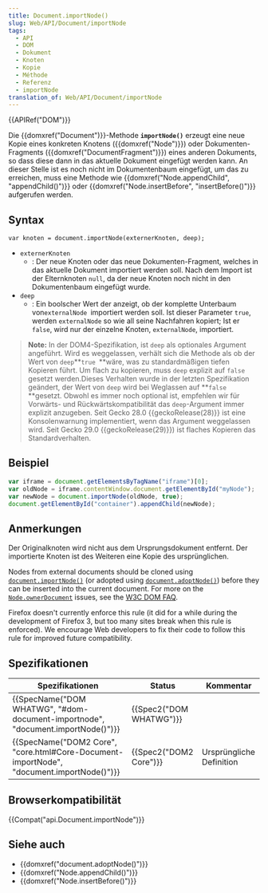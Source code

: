```yaml
---
title: Document.importNode()
slug: Web/API/Document/importNode
tags:
  - API
  - DOM
  - Dokument
  - Knoten
  - Kopie
  - Méthode
  - Referenz
  - importNode
translation_of: Web/API/Document/importNode
---
```

{{APIRef("DOM")}}

Die {{domxref("Document")}}-Methode **`importNode()`** erzeugt eine neue Kopie eines konkreten Knotens ({{domxref("Node")}}) oder Dokumenten-Fragments ({{domxref("DocumentFragment")}}) eines anderen Dokuments, so dass diese dann in das aktuelle Dokument eingefügt werden kann. An dieser Stelle ist es noch nicht im Dokumentenbaum eingefügt, um das zu erreichen, muss eine Methode wie {{domxref("Node.appendChild", "appendChild()")}} oder {{domxref("Node.insertBefore", "insertBefore()")}} aufgerufen werden.

## Syntax

    var knoten = document.importNode(externerKnoten, deep);

- `externerKnoten`
  - : Der neue Knoten oder das neue Dokumenten-Fragment, welches in das aktuelle Dokument importiert werden soll. Nach dem Import ist der Elternknoten `null`, da der neue Knoten noch nicht in den Dokumentenbaum eingefügt wurde.
- `deep`
  - : Ein boolscher Wert der anzeigt, ob der komplette Unterbaum von`externalNode `importiert werden soll. Ist dieser Parameter `true`, werden `externalNode` so wie all seine Nachfahren kopiert; Ist er `false`, wird nur der einzelne Knoten, `externalNode`, importiert.

> **Note:** In der DOM4-Spezifikation, ist `deep` als optionales Argument angeführt. Wird es weggelassen, verhält sich die Methode als ob der Wert von `deep`**`true `**wäre, was zu standardmäßigen tiefen Kopieren führt. Um flach zu kopieren, muss `deep` explizit auf `false` gesetzt werden.Dieses Verhalten wurde in der letzten Spezifikation geändert, der Wert von `deep` wird bei Weglassen auf **`false `**gesetzt. Obwohl es immer noch optional ist, empfehlen wir für Vorwärts- und Rückwärtskompatibilität das `deep`-Argument immer explizit anzugeben. Seit Gecko 28.0 {{geckoRelease(28)}} ist eine Konsolenwarnung implementiert, wenn das Argument weggelassen wird. Seit Gecko 29.0 {{geckoRelease(29)}}) ist flaches Kopieren das Standardverhalten.

## Beispiel

```js
var iframe = document.getElementsByTagName("iframe")[0];
var oldNode = iframe.contentWindow.document.getElementById("myNode");
var newNode = document.importNode(oldNode, true);
document.getElementById("container").appendChild(newNode);
```

## Anmerkungen

Der Originalknoten wird nicht aus dem Ursprungsdokument entfernt. Der importierte Knoten ist des Weiteren eine Kopie des ursprünglichen.

Nodes from external documents should be cloned using [`document.importNode()`](/de/docs/Web/API/Document/importNode "Die Document-Methode importNode() erzeugt eine neue Kopie eines konkreten Knotens (Node) oder Dokumenten-Fragments (DocumentFragment) eines anderen Dokuments, so dass diese dann in das aktuelle Dokument eingefügt werden kann. ") (or adopted using [`document.adoptNode()`](/de/docs/Web/API/Document/adoptNode "Überträgt einen Knoten. Der Knoten und sein Unterbaum werden aus dem Dokument, in dem sie sich befinden entfernt (so vorhanden), und sein ownerDocument wird zu dem aktuellen Dokument geändert. Der Knoten kann dann in das aktuelle Dokument eingefügt werden.")) before they can be inserted into the current document. For more on the [`Node.ownerDocument`](/de/docs/Web/API/Node/ownerDocument "Die Beschreibung hierüber wurde bisher noch nicht geschrieben. Bitte überlege, mitzuwirken!") issues, see the [W3C DOM FAQ](http://www.w3.org/DOM/faq.html#ownerdoc).

Firefox doesn't currently enforce this rule (it did for a while during the development of Firefox 3, but too many sites break when this rule is enforced). We encourage Web developers to fix their code to follow this rule for improved future compatibility.

## Spezifikationen

| Spezifikationen                                                                                                      | Status                           | Kommentar                |
| -------------------------------------------------------------------------------------------------------------------- | -------------------------------- | ------------------------ |
| {{SpecName("DOM WHATWG", "#dom-document-importnode", "document.importNode()")}}             | {{Spec2("DOM WHATWG")}} |                          |
| {{SpecName("DOM2 Core", "core.html#Core-Document-importNode", "document.importNode()")}} | {{Spec2("DOM2 Core")}}     | Ursprüngliche Definition |

## Browserkompatibilität

{{Compat("api.Document.importNode")}}

## Siehe auch

- {{domxref("document.adoptNode()")}}
- {{domxref("Node.appendChild()")}}
- {{domxref("Node.insertBefore()")}}
